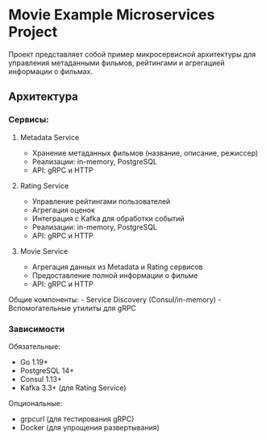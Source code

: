 # Movie Example Microservices Project
Проект представляет собой пример микросервисной архитектуры для управления метаданными фильмов, рейтингами и агрегацией информации о фильмах.

## Архитектура
### Сервисы:
1. Metadata Service
    - Хранение метаданных фильмов (название, описание, режиссер)
    - Реализации: in-memory, PostgreSQL
    - API: gRPC и HTTP

2. Rating Service
    - Управление рейтингами пользователей
    - Агрегация оценок
    - Интеграция с Kafka для обработки событий
    - Реализации: in-memory, PostgreSQL
    - API: gRPC и HTTP

3. Movie Service
    - Агрегация данных из Metadata и Rating сервисов
    - Предоставление полной информации о фильме
    - API: gRPC и HTTP

Общие компоненты:
    - Service Discovery (Consul/in-memory)
    - Вспомогательные утилиты для gRPC

### Зависимости
Обязательные:
- Go 1.19+
- PostgreSQL 14+
- Consul 1.13+
- Kafka 3.3+ (для Rating Service)

Опциональные:
- grpcurl (для тестирования gRPC)
- Docker (для упрощения развертывания)
